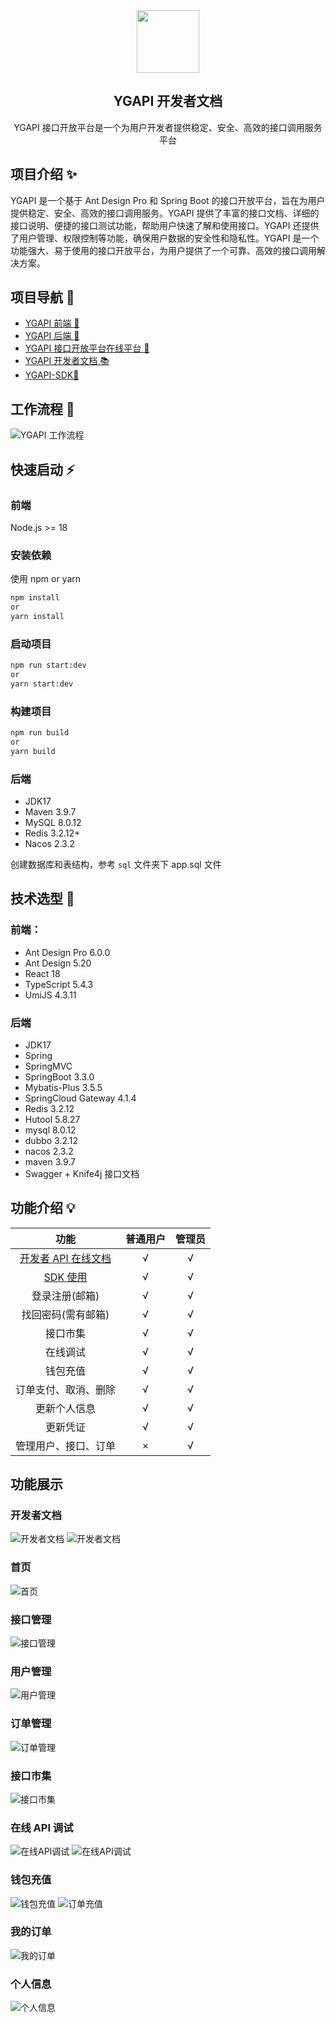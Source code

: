<div align="center">
  <img data-type="dingtalk" src="https://cdn.jsdelivr.net/gh/ye-guo/Images/images/ygIcon512.png" width="100" />
  <h2>YGAPI 开发者文档</h1>
  <p>YGAPI 接口开放平台是一个为用户开发者提供稳定、安全、高效的接口调用服务平台</p>
</div>

## 项目介绍 ✨

YGAPI 是一个基于 Ant Design Pro 和 Spring Boot 的接口开放平台，旨在为用户提供稳定、安全、高效的接口调用服务。YGAPI 提供了丰富的接口文档、详细的接口说明、便捷的接口测试功能，帮助用户快速了解和使用接口。YGAPI 还提供了用户管理、权限控制等功能，确保用户数据的安全性和隐私性。YGAPI 是一个功能强大、易于使用的接口开放平台，为用户提供了一个可靠、高效的接口调用解决方案。

## 项目导航 📌

- [YGAPI 前端 🔗 ](https://github.com/ye-guo/yeguo-api-frontend)
- [YGAPI 后端 🔗 ](https://github.com/ye-guo/yeguo-api-backend)
- [YGAPI 接口开放平台在线平台 🔗 ](#环境准备)
- [YGAPI 开发者文档 📚](https://apidocs.yeguo.icu)
- [YGAPI-SDK🧰](https://apidocs.yeguo.icu/guide/getting-started#%E5%BF%AB%E9%80%9F%E5%BC%80%E5%A7%8B)

## 工作流程 🔄

![YGAPI 工作流程](https://cdn.jsdelivr.net/gh/ye-guo/Images/images/api%E9%A1%B9%E7%9B%AE%E6%B5%81%E7%A8%8B%E5%9B%BE.jpg)

## 快速启动 ⚡

### 前端

Node.js >= 18

### 安装依赖

使用 npm or yarn

```bash
npm install
or
yarn install
```

### 启动项目

```bash
npm run start:dev
or
yarn start:dev
```

### 构建项目

```bash
npm run build
or
yarn build
```

### 后端

- JDK17
- Maven 3.9.7
- MySQL 8.0.12
- Redis 3.2.12+
- Nacos 2.3.2

创建数据库和表结构，参考 `sql` 文件夹下 app.sql 文件

## 技术选型 🧩

### 前端：

- Ant Design Pro 6.0.0
- Ant Design 5.20
- React 18
- TypeScript 5.4.3
- UmiJS 4.3.11

### 后端

- JDK17
- Spring
- SpringMVC
- SpringBoot 3.3.0
- Mybatis-Plus 3.5.5
- SpringCloud Gateway 4.1.4
- Redis 3.2.12
- Hutool 5.8.27
- mysql 8.0.12
- dubbo 3.2.12
- nacos 2.3.2
- maven 3.9.7
- Swagger + Knife4j 接口文档

## 功能介绍 💡

|                            功能                             | 普通用户 | 管理员 |
| :---------------------------------------------------------: | :------: | :----: |
|      [开发者 API 在线文档](https://apidocs.yeguo.icu)       |    √     |   √    |
| [SDK 使用](https://apidocs.yeguo.icu/guide/getting-started) |    √     |   √    |
|                       登录注册(邮箱)                        |    √     |   √    |
|                     找回密码(需有邮箱)                      |    √     |   √    |
|                          接口市集                           |    √     |   √    |
|                          在线调试                           |    √     |   √    |
|                          钱包充值                           |    √     |   √    |
|                    订单支付、取消、删除                     |    √     |   √    |
|                        更新个人信息                         |    √     |   √    |
|                          更新凭证                           |    √     |   √    |
|                    管理用户、接口、订单                     |    ×     |   √    |

## 功能展示

### 开发者文档

![开发者文档](https://cdn.jsdelivr.net/gh/ye-guo/Images/images/image-20240806093834756.png) ![开发者文档](https://cdn.jsdelivr.net/gh/ye-guo/Images/images/image-20240806094127748.png)

### 首页

![首页](https://cdn.jsdelivr.net/gh/ye-guo/Images/images/image-20240806093020891.png)

### 接口管理

![接口管理](https://cdn.jsdelivr.net/gh/ye-guo/Images/images/image-20240806093229796.png)

### 用户管理

![用户管理](https://cdn.jsdelivr.net/gh/ye-guo/Images/images/image-20240806093438601.png)

### 订单管理

![订单管理](https://cdn.jsdelivr.net/gh/ye-guo/Images/images/image-20240806093511968.png)

### 接口市集

![接口市集](https://cdn.jsdelivr.net/gh/ye-guo/Images/images/image-20240806093543196.png)

### 在线 API 调试

![在线API调试](https://cdn.jsdelivr.net/gh/ye-guo/Images/images/image-20240806094256719.png) ![在线API调试](https://cdn.jsdelivr.net/gh/ye-guo/Images/images/image-20240806094346032.png)

### 钱包充值

![钱包充值](https://cdn.jsdelivr.net/gh/ye-guo/Images/images/image-20240806094434489.png) ![订单充值](https://cdn.jsdelivr.net/gh/ye-guo/Images/images/image-20240806094534609.png)

### 我的订单

![我的订单](https://cdn.jsdelivr.net/gh/ye-guo/Images/images/image-20240806094614152.png)

### 个人信息

![个人信息](https://cdn.jsdelivr.net/gh/ye-guo/Images/images/image-20240806094725168.png)
